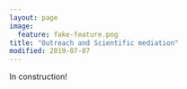 ```yaml
---
layout: page
image:
  feature: fake-feature.png
title: "Outreach and Scientific mediation"
modified: 2019-07-07
---
```


In construction!